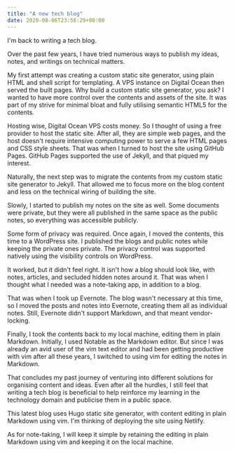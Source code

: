 ```yaml
---
title: "A new tech blog"
date: 2020-08-06T23:58:29+08:00
---
```

I'm back to writing a tech blog.

Over the past few years, I have tried numerous ways to publish my ideas, notes, and writings on technical matters.

My first attempt was creating a custom static site generator, using plain HTML and shell script for templating. A VPS instance on Digital Ocean then served the built pages. Why build a custom static site generator, you ask? I wanted to have more control over the contents and assets of the site. It was part of my strive for minimal bloat and fully utilising semantic HTML5 for the contents.

Hosting wise, Digital Ocean VPS costs money. So I thought of using a free provider to host the static site. After all, they are simple web pages, and the host doesn't require intensive computing power to serve a few HTML pages and CSS style sheets. That was when I turned to host the site using GitHub Pages. GitHub Pages supported the use of Jekyll, and that piqued my interest.

Naturally, the next step was to migrate the contents from my custom static site generator to Jekyll. That allowed me to focus more on the blog content and less on the technical wiring of building the site.

Slowly, I started to publish my notes on the site as well. Some documents were private, but they were all published in the same space as the public notes, so everything was accessible publicly.

Some form of privacy was required. Once again, I moved the contents, this time to a WordPress site. I published the blogs and public notes while keeping the private ones private. The privacy control was supported natively using the visibility controls on WordPress.

It worked, but it didn't feel right. It isn't how a blog should look like, with notes, articles, and secluded hidden notes around it. That was when I thought what I needed was a note-taking app, in addition to a blog.

That was when I took up Evernote. The blog wasn't necessary at this time, so I moved the posts and notes into Evernote, creating them all as individual notes. Still, Evernote didn't support Markdown, and that meant vendor-locking.

Finally, I took the contents back to my local machine, editing them in plain Markdown. Initially, I used Notable as the Markdown editor. But since I was already an avid user of the vim text editor and had been getting productive with vim after all these years, I switched to using vim for editing the notes in Markdown.

That concludes my past journey of venturing into different solutions for organising content and ideas. Even after all the hurdles, I still feel that writing a tech blog is beneficial to help reinforce my learning in the technology domain and publicise them in a public space.

This latest blog uses Hugo static site generator, with content editing in plain Markdown using vim. I'm thinking of deploying the site using Netlify.

As for note-taking, I will keep it simple by retaining the editing in plain Markdown using vim and keeping it on the local machine.
